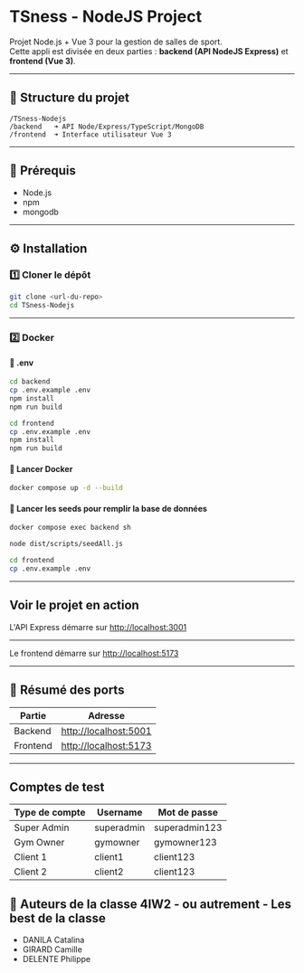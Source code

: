 # TSness - NodeJS Project

Projet Node.js + Vue 3 pour la gestion de salles de sport.  
Cette appli est divisée en deux parties : **backend (API NodeJS Express)** et **frontend (Vue 3)**.

---

## 📁 Structure du projet

```
/TSness-Nodejs
/backend   ➜ API Node/Express/TypeScript/MongoDB
/frontend  ➜ Interface utilisateur Vue 3
```

---

## 🚀 Prérequis

- Node.js
- npm
- mongodb

---

## ⚙️ Installation

### 1️⃣ Cloner le dépôt

```bash
git clone <url-du-repo>
cd TSness-Nodejs
````

---

### 2️⃣ Docker

#### 📌 .env

```bash
cd backend 
cp .env.example .env
npm install 
npm run build
```

```bash
cd frontend 
cp .env.example .env
npm install
npm run build
```

#### 📌 Lancer Docker

```bash
docker compose up -d --build
```

#### 📌 Lancer les seeds pour remplir la base de données

```bash
docker compose exec backend sh

node dist/scripts/seedAll.js

```

```bash
cd frontend 
cp .env.example .env
```

---

## Voir le projet en action

L'API Express démarre sur [http://localhost:3001](http://localhost:3001)

---

Le frontend démarre sur [http://localhost:5173](http://localhost:5173)

---

## 🔗 Résumé des ports

| Partie   | Adresse                                        |
| -------- |------------------------------------------------|
| Backend  | [http://localhost:5001](http://localhost:5001) |
| Frontend | [http://localhost:5173](http://localhost:5173) |


---

## Comptes de test
| Type de compte | Username   | Mot de passe  |
|----------------|------------|---------------|
| Super Admin    | superadmin | superadmin123 |
| Gym Owner      | gymowner   | gymowner123   |
| Client 1       | client1    | client123     |
| Client 2       | client2    | client123     |


## 🤝 Auteurs de la classe 4IW2 - ou autrement - Les best de la classe

* DANILA Catalina
* GIRARD Camille
* DELENTE Philippe